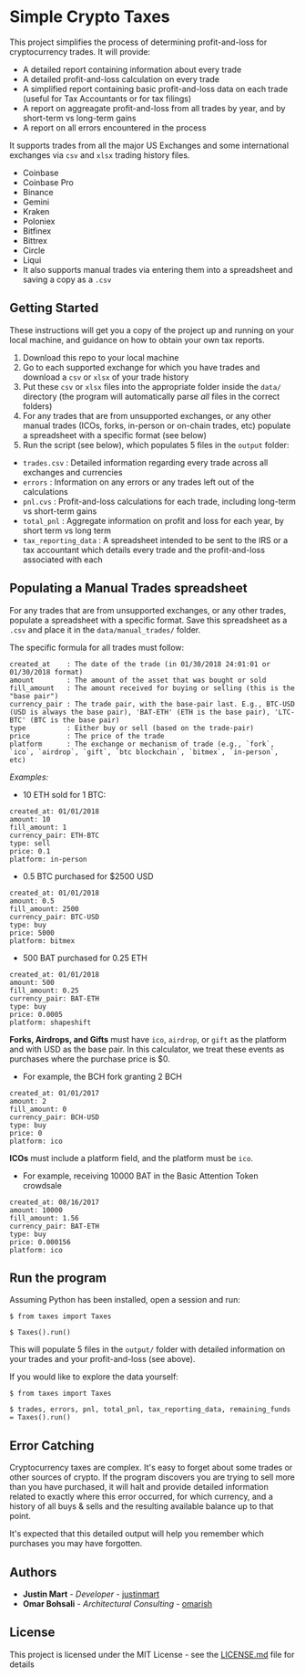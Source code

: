 # Simple Crypto Taxes

This project simplifies the process of determining profit-and-loss for cryptocurrency trades.
It will provide:
* A detailed report containing information about every trade
* A detailed profit-and-loss calculation on every trade
* A simplified report containing basic profit-and-loss data on each trade (useful for Tax Accountants or for tax filings)
* A report on aggreagate profit-and-loss from all trades by year, and by short-term vs long-term gains
* A report on all errors encountered in the process

It supports trades from all the major US Exchanges and some international exchanges via `csv` and `xlsx` trading history files.
* Coinbase
* Coinbase Pro
* Binance
* Gemini
* Kraken
* Poloniex
* Bitfinex
* Bittrex
* Circle
* Liqui
* It also supports manual trades via entering them into a spreadsheet and saving a copy as a `.csv`

## Getting Started

These instructions will get you a copy of the project up and running on your local machine, and guidance on how to obtain your own tax reports.
1. Download this repo to your local machine
2. Go to each supported exchange for which you have trades and download a `csv` or `xlsx` of your trade history
3. Put these `csv` or `xlsx` files into the appropriate folder inside the `data/` directory (the program will automatically parse *all* files in the correct folders)
4. For any trades that are from unsupported exchanges, or any other manual trades (ICOs, forks, in-person or on-chain trades, etc) populate a spreadsheet with a specific format (see below)
5. Run the script (see below), which populates 5 files in the `output` folder:
  * `trades.csv`          : Detailed information regarding every trade across all exchanges and currencies
  * `errors`              : Information on any errors or any trades left out of the calculations
  * `pnl.cvs`             : Profit-and-loss calculations for each trade, including long-term vs short-term gains
  * `total_pnl`           : Aggregate information on profit and loss for each year, by short term vs long term
  * `tax_reporting_data`  : A spreadsheet intended to be sent to the IRS or a tax accountant which details every trade and the profit-and-loss associated with each

## Populating a Manual Trades spreadsheet

For any trades that are from unsupported exchanges, or any other trades, populate a spreadsheet with a specific format. Save this spreadsheet as a `.csv` and place it in the `data/manual_trades/` folder.

The specific formula for all trades must follow:
```
created_at    : The date of the trade (in 01/30/2018 24:01:01 or 01/30/2018 format)
amount        : The amount of the asset that was bought or sold
fill_amount   : The amount received for buying or selling (this is the "base pair")
currency_pair : The trade pair, with the base-pair last. E.g., BTC-USD (USD is always the base pair), 'BAT-ETH' (ETH is the base pair), 'LTC-BTC' (BTC is the base pair)
type          : Either buy or sell (based on the trade-pair)
price         : The price of the trade
platform      : The exchange or mechanism of trade (e.g., `fork`, `ico`, `airdrop`, `gift`, `btc blockchain`, `bitmex`, `in-person`, etc)
```

*Examples:*
- 10 ETH sold for 1 BTC:
```
created_at: 01/01/2018
amount: 10
fill_amount: 1
currency_pair: ETH-BTC
type: sell
price: 0.1
platform: in-person
```
- 0.5 BTC purchased for $2500 USD
```
created_at: 01/01/2018
amount: 0.5
fill_amount: 2500
currency_pair: BTC-USD
type: buy
price: 5000
platform: bitmex
```
- 500 BAT purchased for 0.25 ETH
```
created_at: 01/01/2018
amount: 500
fill_amount: 0.25
currency_pair: BAT-ETH
type: buy
price: 0.0005
platform: shapeshift
```
**Forks, Airdrops, and Gifts** must have `ico`, `airdrop`, or `gift` as the platform and with USD as the base pair. In this calculator, we treat these events as purchases where the purchase price is $0.
- For example, the BCH fork granting 2 BCH
```
created_at: 01/01/2017
amount: 2
fill_amount: 0
currency_pair: BCH-USD
type: buy
price: 0
platform: ico
```
**ICOs** must include a platform field, and the platform must be `ico`.
- For example, receiving 10000 BAT in the Basic Attention Token crowdsale
```
created_at: 08/16/2017
amount: 10000
fill_amount: 1.56
currency_pair: BAT-ETH
type: buy
price: 0.000156
platform: ico
```

## Run the program

Assuming Python has been installed, open a session and run:

`$ from taxes import Taxes`

`$ Taxes().run()`

This will populate 5 files in the `output/` folder with detailed information on your trades and your profit-and-loss (see above).

If you would like to explore the data yourself:

`$ from taxes import Taxes`

`$ trades, errors, pnl, total_pnl, tax_reporting_data, remaining_funds = Taxes().run()`


## Error Catching

Cryptocurrency taxes are complex. It's easy to forget about some trades or other sources of crypto. If the program discovers you are trying to sell more than you have purchased, it will halt and provide detailed information related to exactly where this error occurred, for which currency, and a history of all buys & sells and the resulting available balance up to that point.

It's expected that this detailed output will help you remember which purchases you may have forgotten.

## Authors

* **Justin Mart** - *Developer* - [justinmart](https://github.com/justinmart)
* **Omar Bohsali** - *Architectural Consulting* - [omarish](https://github.com/omarish)

## License

This project is licensed under the MIT License - see the [LICENSE.md](LICENSE.md) file for details
